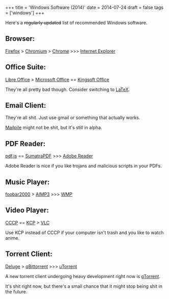 +++
title = 'Windows Software (2014)'
date = 2014-07-24
draft = false
tags = ['windows']
+++

Here's a ~~regularly updated~~ list of recommended Windows software.

## Browser:

[Firefox](https://www.mozilla.org/en-US/firefox/new/) > [Chromium](http://chromium.woolyss.com/) > [Chrome](https://www.google.com/intl/en_us/chrome/browser/) >>> [Internet Explorer](http://windows.microsoft.com/en-us/internet-explorer/download-ie)

## Office Suite:

[Libre Office](https://www.libreoffice.org/) > [Microsoft Office](https://office.microsoft.com/en-us/support/getting-started-with-office-2013-FX102809998.aspx) == [Kingsoft Office](http://www.wps.com/)

They're all pretty bad though. Consider switching to [LaTeX](http://www.latex-project.org/).

## Email Client:

They're all shit. Just use gmail or something that actually works.

[Mailpile](https://www.mailpile.is) might not be shit, but it's still in alpha.

## PDF Reader:

[pdf.js](https://github.com/mozilla/pdf.js) == [SumatraPDF](http://blog.kowalczyk.info/software/sumatrapdf/free-pdf-reader.html) >>> [Adobe Reader](https://get.adobe.com/reader/otherversions/)

Adobe Reader is nice if you like trojans and malicious scripts in your PDFs.

## Music Player:

[foobar2000](http://www.foobar2000.org/) > [AIMP3](http://www.aimp2.us/aimp3-download.php) >>> [WMP](http://windows.microsoft.com/en-us/windows/windows-media-player)

## Video Player:

[CCCP](http://www.cccp-project.net/) == [KCP](http://haruhichan.com/forum/showthread.php?7545-KCP-Kawaii-Codec-Pack) > [VLC](https://www.videolan.org/vlc/)

Use KCP instead of CCCP if your computer isn't trash and you like to watch anime.

## Torrent Client:

[Deluge](http://deluge-torrent.org/) > [qBittorrent](http://www.qbittorrent.org/) >>> [uTorrent](http://www.utorrent.com/)

A new torrent client undergoing heavy development right now is [gTorrent](https://gtorrent.github.io/).

It's shit right now, but there's a small chance that it might stop being shit in the future.
